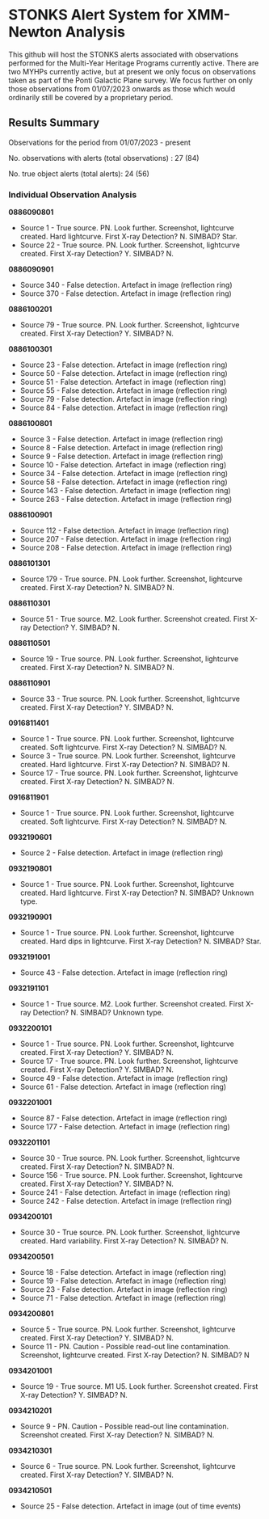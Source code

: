 # STONKS Alert System for XMM-Newton Analysis

This github will host the STONKS alerts associated with observations performed for the Multi-Year Heritage Programs currently active. There are two MYHPs currently active, 
but at present we only focus on observations taken as part of the Ponti Galactic Plane survey. We focus further on only those observations from 01/07/2023 onwards as those which
would ordinarily still be covered by a proprietary period.




## Results Summary


Observations for the period from 01/07/2023 - present

No. observations with alerts (total observations) :		27  (84)

No. true object alerts (total alerts):   24  (56)


### Individual Observation Analysis

**0886090801**
+ Source 1 - True source. PN. Look further. Screenshot, lightcurve created. Hard lightcurve. First X-ray Detection? N. SIMBAD? Star. 
+ Source 22 - True source. PN. Look further. Screenshot, lightcurve created. First X-ray Detection? Y. SIMBAD? N.

**0886090901**
+ Source 340 - False detection. Artefact in image (reflection ring)
+ Source 370 - False detection. Artefact in image (reflection ring)

**0886100201**
+ Source 79 - True source. PN. Look further. Screenshot, lightcurve created. First X-ray Detection? Y. SIMBAD? N.

**0886100301**
+ Source 23 - False detection. Artefact in image (reflection ring)
+ Source 50 - False detection. Artefact in image (reflection ring)
+ Source 51 - False detection. Artefact in image (reflection ring)
+ Source 55 - False detection. Artefact in image (reflection ring)
+ Source 79 - False detection. Artefact in image (reflection ring)
+ Source 84 - False detection. Artefact in image (reflection ring)

**0886100801**
+ Source 3 - False detection. Artefact in image (reflection ring)
+ Source 8 - False detection. Artefact in image (reflection ring)
+ Source 9 - False detection. Artefact in image (reflection ring)
+ Source 10 - False detection. Artefact in image (reflection ring)
+ Source 34 - False detection. Artefact in image (reflection ring)
+ Source 58 - False detection. Artefact in image (reflection ring)
+ Source 143 - False detection. Artefact in image (reflection ring)
+ Source 263 - False detection. Artefact in image (reflection ring)

**0886100901**
+ Source 112 - False detection. Artefact in image (reflection ring)
+ Source 207 - False detection. Artefact in image (reflection ring)
+ Source 208 - False detection. Artefact in image (reflection ring)

**0886101301**
+ Source 179 - True source. PN. Look further. Screenshot, lightcurve created. First X-ray Detection? N. SIMBAD? N.

**0886110301**
+ Source 51 - True source. M2. Look further. Screenshot created. First X-ray Detection? Y. SIMBAD? N.

**0886110501**
+ Source 19 - True source. PN. Look further. Screenshot, lightcurve created. First X-ray Detection? N. SIMBAD? N.

**0886110901**
+ Source 33 - True source. PN. Look further. Screenshot, lightcurve created. First X-ray Detection? Y. SIMBAD? N.

**0916811401**
+ Source 1 - True source. PN. Look further. Screenshot, lightcurve created. Soft lightcurve. First X-ray Detection? N. SIMBAD? N. 
+ Source 3 - True source. PN. Look further. Screenshot, lightcurve created. Hard lightcurve. First X-ray Detection? N. SIMBAD? N.
+ Source 17 - True source. PN. Look further. Screenshot, lightcurve created. First X-ray Detection? N. SIMBAD? N.

**0916811901**
+ Source 1 - True source. PN. Look further. Screenshot, lightcurve created. Soft lightcurve. First X-ray Detection? N. SIMBAD? N.

**0932190601**
+ Source 2 - False detection. Artefact in image (reflection ring)

**0932190801**
+ Source 1 - True source. PN. Look further. Screenshot, lightcurve created. Hard lightcurve. First X-ray Detection? N. SIMBAD? Unknown type.

**0932190901**
+ Source 1 - True source. PN. Look further. Screenshot, lightcurve created. Hard dips in lightcurve. First X-ray Detection? N. SIMBAD? Star.

**0932191001**
+ Source 43 - False detection. Artefact in image (reflection ring)

**0932191101**
+ Source 1 - True source. M2. Look further. Screenshot created. First X-ray Detection? N. SIMBAD? Unknown type.

**0932200101**
+ Source 1 - True source. PN. Look further. Screenshot, lightcurve created. First X-ray Detection? Y. SIMBAD? N.
+ Source 17 - True source. PN. Look further. Screenshot, lightcurve created. First X-ray Detection? Y. SIMBAD? N.
+ Source 49 - False detection. Artefact in image (reflection ring)
+ Source 61 - False detection. Artefact in image (reflection ring)

**0932201001**
+ Source 87 - False detection. Artefact in image (reflection ring)
+ Source 177 - False detection. Artefact in image (reflection ring)

**0932201101**
+ Source 30 - True source. PN. Look further. Screenshot, lightcurve created. First X-ray Detection? N. SIMBAD? N.
+ Source 156 - True source. PN. Look further. Screenshot, lightcurve created. First X-ray Detection? Y. SIMBAD? N.
+ Source 241 - False detection. Artefact in image (reflection ring)
+ Source 242 - False detection. Artefact in image (reflection ring)

**0934200101**
+ Source 30 - True source. PN. Look further. Screenshot, lightcurve created. Hard variability. First X-ray Detection? N. SIMBAD? N.

**0934200501**
+ Source 18 - False detection. Artefact in image (reflection ring)
+ Source 19 - False detection. Artefact in image (reflection ring)
+ Source 23 - False detection. Artefact in image (reflection ring)
+ Source 71 - False detection. Artefact in image (reflection ring)

**0934200801**
+ Source 5 - True source. PN. Look further. Screenshot, lightcurve created. First X-ray Detection? Y. SIMBAD? N.
+ Source 11 - PN. Caution - Possible read-out line contamination. Screenshot, lightcurve created. First X-ray Detection? N. SIMBAD? N

**0934201001**
+ Source 19 - True source. M1 U5. Look further. Screenshot created. First X-ray Detection? Y. SIMBAD? N.

**0934210201**
+ Source 9 - PN. Caution - Possible read-out line contamination. Screenshot created. First X-ray Detection? N. SIMBAD? N.

**0934210301**
+ Source 6 - True source. PN. Look further. Screenshot, lightcurve created. First X-ray Detection? Y. SIMBAD? N.

**0934210501**
+ Source 25 - False detection. Artefact in image (out of time events)
